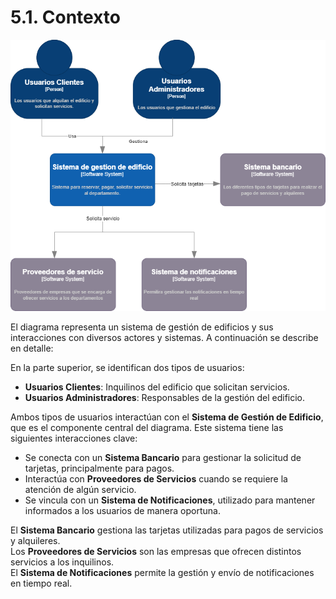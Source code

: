 # 5.1. Contexto

![Diagrama Conceptual](Diagrama%20Conceptual.png)

El diagrama representa un sistema de gestión de edificios y sus interacciones con diversos actores y sistemas. A continuación se describe en detalle:

En la parte superior, se identifican dos tipos de usuarios:

- **Usuarios Clientes**: Inquilinos del edificio que solicitan servicios.
- **Usuarios Administradores**: Responsables de la gestión del edificio.

Ambos tipos de usuarios interactúan con el **Sistema de Gestión de Edificio**, que es el componente central del diagrama. Este sistema tiene las siguientes interacciones clave:

- Se conecta con un **Sistema Bancario** para gestionar la solicitud de tarjetas, principalmente para pagos.
- Interactúa con **Proveedores de Servicios** cuando se requiere la atención de algún servicio.
- Se vincula con un **Sistema de Notificaciones**, utilizado para mantener informados a los usuarios de manera oportuna.

El **Sistema Bancario** gestiona las tarjetas utilizadas para pagos de servicios y alquileres.  
Los **Proveedores de Servicios** son las empresas que ofrecen distintos servicios a los inquilinos.  
El **Sistema de Notificaciones** permite la gestión y envío de notificaciones en tiempo real.
